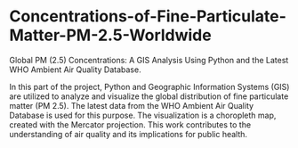 # Concentrations-of-Fine-Particulate-Matter-PM-2.5-Worldwide

Global PM (2.5) Concentrations: A GIS Analysis Using Python and the Latest WHO Ambient Air Quality Database.

In this part of the project, Python and Geographic Information Systems (GIS) are utilized to analyze and visualize the global distribution of fine particulate matter (PM 2.5). The latest data from the WHO Ambient Air Quality Database is used for this purpose. The visualization is a choropleth map, created with the Mercator projection. This work contributes to the understanding of air quality and its implications for public health. 
